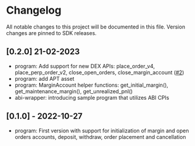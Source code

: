 # Changelog

All notable changes to this project will be documented in this file.
Version changes are pinned to SDK releases.

## [0.2.0] 21-02-2023

- program: Add support for new DEX APIs: place_order_v4, place_perp_order_v2, close_open_orders, close_margin_account ([#2](https://github.com/zetamarkets/zeta-abi/pull/2))
- program: add APT asset
- program: MarginAccount helper functions: get_initial_margin(), get_maintenance_margin(), get_unrealized_pnl()
- abi-wrapper: introducing sample program that utilizes ABI CPIs

## [0.1.0] - 2022-10-27

- program: First version with support for initialization of margin and open orders accounts, deposit, withdraw, order placement and cancellation
